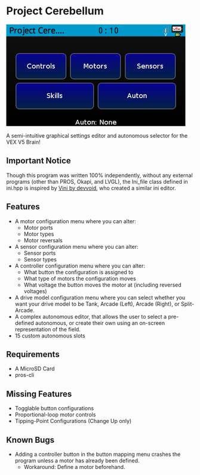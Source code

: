 # Project Cerebellum

![Main Menu](/screenshots/main_menu.png)

A semi-intuitive graphical settings editor and autonomous selector for the VEX V5 Brain!

## Important Notice

Though this program was written 100% independently, without any external programs (other than PROS, Okapi, and LVGL), the Ini_file class defined in ini.hpp is inspired by [Vini by devvoid](https://github.com/devvoid/vini), who created a similar ini editor.

## Features
* A motor configuration menu where you can alter:
  * Motor ports
  * Motor types
  * Motor reversals
* A sensor configuration menu where you can alter:
  * Sensor ports
  * Sensor types
* A controller configuration menu where you can alter:
  * What button the configuration is assigned to
  * What type of motors the configuration moves
  * What voltage the button moves the motor at (including reversed voltages)
* A drive model configuration menu where you can select whether you want your drive model to be Tank, Arcade (Left), Arcade (Right), or Split-Arcade.
* A complex autonomous editor, that allows the user to select a pre-defined autonomous, or create their own using an on-screen representation of the field.
* 15 custom autonomous slots

## Requirements
* A MicroSD Card
* pros-cli

## Missing Features
* Togglable button configurations
* Proportional-loop motor controls
* Tipping-Point Configurations (Change Up only)

## Known Bugs
* Adding a controller button in the button mapping menu crashes the program unless a motor has already been defined.
  * Workaround: Define a motor beforehand.
